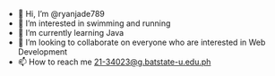 - 👋 Hi, I’m @ryanjade789
- 👀 I’m interested in swimming and running
- 🌱 I’m currently learning Java 
- 💞️ I’m looking to collaborate on everyone who are interested in Web Development
- 📫 How to reach me 21-34023@g.batstate-u.edu.ph

<!---
ryanjade789/ryanjade789 is a ✨ special ✨ repository because its `README.md` (this file) appears on your GitHub profile.
You can click the Preview link to take a look at your changes.
--->
